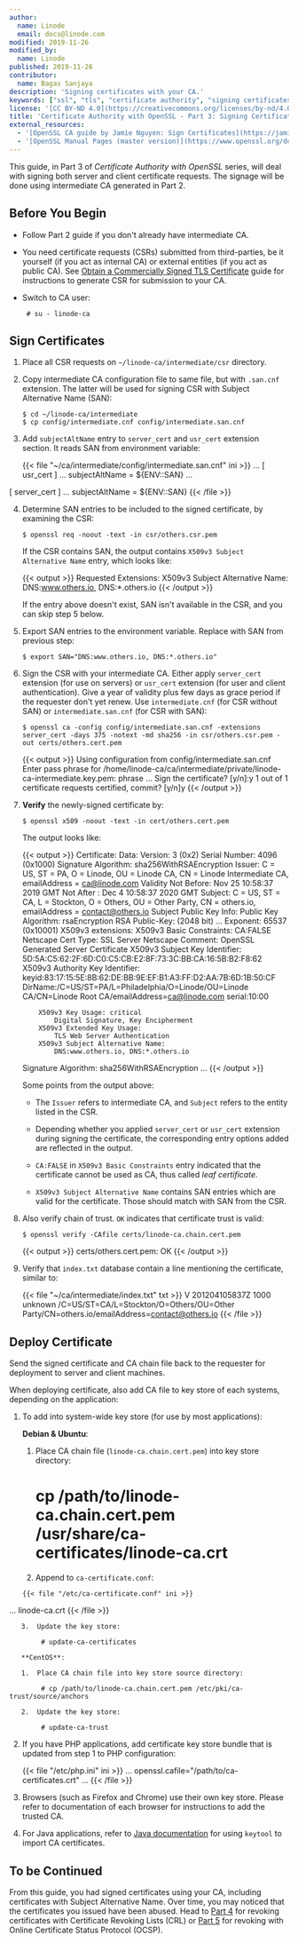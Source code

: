 ```yaml
---
author:
  name: Linode
  email: docs@linode.com
modified: 2019-11-26
modified_by:
  name: Linode
published: 2019-11-26
contributor:
  name: Bagas Sanjaya
description: 'Signing certificates with your CA.'
keywords: ["ssl", "tls", "certificate authority", "signing certificates"]
license: '[CC BY-ND 4.0](https://creativecommons.org/licenses/by-nd/4.0)'
title: 'Certificate Authority with OpenSSL - Part 3: Signing Certificates'
external_resources:
  - '[OpenSSL CA guide by Jamie Nguyen: Sign Certificates](https://jamielinux.com/docs/openssl-certificate-authority/sign-server-and-client-certificates.html)'
  - '[OpenSSL Manual Pages (master version)](https://www.openssl.org/docs/manmaster/)'
---
```


This guide, in Part 3 of *Certificate Authority with OpenSSL* series, will deal with signing both server and client certificate requests. The signage will be done using intermediate CA generated in Part 2.

## Before You Begin

-  Follow Part 2 guide if you don't already have intermediate CA.

-  You need certificate requests (CSRs) submitted from third-parties, be it yourself (if you act as internal CA) or external entities (if you act as public CA). See [Obtain a Commercially Signed TLS Certificate](/docs/security/ssl/obtain-a-commercially-signed-tls-certificate/) guide for instructions to generate CSR for submission to your CA.

-  Switch to CA user:

        # su - linode-ca

## Sign Certificates

1.  Place all CSR requests on `~/linode-ca/intermediate/csr` directory.

2.  Copy intermediate CA configuration file to same file, but with `.san.cnf` extension. The latter will be used for signing CSR with Subject Alternative Name (SAN):

        $ cd ~/linode-ca/intermediate
        $ cp config/intermediate.cnf config/intermediate.san.cnf

3.  Add `subjectAltName` entry to `server_cert` and `usr_cert` extension section. It reads SAN from environment variable:

    {{< file "~/ca/intermediate/config/intermediate.san.cnf" ini >}}
...
[ usr_cert ]
...
subjectAltName = ${ENV::SAN}
...

[ server_cert ]
...
subjectAltName = ${ENV::SAN}
{{< /file >}}

4.  Determine SAN entries to be included to the signed certificate, by examining the CSR:

        $ openssl req -noout -text -in csr/others.csr.pem

    If the CSR contains SAN, the output contains `X509v3 Subject Alternative Name` entry, which looks like:

    {{< output >}}
        Requested Extensions:
            X509v3 Subject Alternative Name:
                DNS:www.others.io, DNS:*.others.io
{{< /output >}}

    If the entry above doesn't exist, SAN isn't available in the CSR, and you can skip step 5 below.

5.  Export SAN entries to the environment variable. Replace with SAN from previous step:

        $ export SAN="DNS:www.others.io, DNS:*.others.io"

6.  Sign the CSR with your intermediate CA. Either apply `server_cert` extension (for use on servers) or `usr_cert` extension (for user and client authentication). Give a year of validity plus few days as grace period if the requester don't yet renew. Use `intermediate.cnf` (for CSR without SAN) or `intermediate.san.cnf` (for CSR with SAN):

        $ openssl ca -config config/intermediate.san.cnf -extensions server_cert -days 375 -notext -md sha256 -in csr/others.csr.pem -out certs/others.cert.pem

    {{< output >}}
Using configuration from config/intermediate.san.cnf
Enter pass phrase for /home/linode-ca/ca/intermediate/private/linode-ca-intermediate.key.pem: phrase
...
Sign the certificate? [y/n]:y
1 out of 1 certificate requests certified, commit? [y/n]y
{{< /output >}}

7.  **Verify** the newly-signed certificate by:

        $ openssl x509 -noout -text -in cert/others.cert.pem

    The output looks like:

    {{< output >}}
Certificate:
    Data:
        Version: 3 (0x2)
        Serial Number: 4096 (0x1000)
        Signature Algorithm: sha256WithRSAEncryption
        Issuer: C = US, ST = PA, O = Linode, OU = Linode CA, CN = Linode Intermediate CA, emailAddress = ca@linode.com
        Validity
            Not Before: Nov 25 10:58:37 2019 GMT
            Not After : Dec  4 10:58:37 2020 GMT
        Subject: C = US, ST = CA, L = Stockton, O = Others, OU = Other Party, CN = others.io, emailAddress = contact@others.io
        Subject Public Key Info:
            Public Key Algorithm: rsaEncryption
                RSA Public-Key: (2048 bit)
                ...
               Exponent: 65537 (0x10001)
        X509v3 extensions:
            X509v3 Basic Constraints:
                CA:FALSE
            Netscape Cert Type:
                SSL Server
            Netscape Comment:
                OpenSSL Generated Server Certificate
            X509v3 Subject Key Identifier:
                5D:5A:C5:62:2F:6D:C0:C5:CB:E2:8F:73:3C:BB:CA:16:5B:B2:F8:62
            X509v3 Authority Key Identifier:
                keyid:83:17:15:5E:8B:62:DE:BB:9E:EF:B1:A3:FF:D2:AA:7B:6D:1B:50:CF
                DirName:/C=US/ST=PA/L=Philadelphia/O=Linode/OU=Linode CA/CN=Linode Root CA/emailAddress=ca@linode.com
                serial:10:00

            X509v3 Key Usage: critical
                Digital Signature, Key Encipherment
            X509v3 Extended Key Usage:
                TLS Web Server Authentication
            X509v3 Subject Alternative Name:
                DNS:www.others.io, DNS:*.others.io
    Signature Algorithm: sha256WithRSAEncryption
        ...
{{< /output >}}

    Some points from the output above:

    -  The `Issuer` refers to intermediate CA, and `Subject` refers to the entity listed in the CSR.

    -  Depending whether you applied `server_cert` or `usr_cert` extension during signing the certificate, the corresponding entry options added are reflected in the output.

    - `CA:FALSE` in `X509v3 Basic Constraints` entry indicated that the certificate cannot be used as CA, thus called *leaf certificate*.

    - `X509v3 Subject Alternative Name` contains SAN entries which are valid for the certificate. Those should match with SAN from the CSR.

8.  Also verify chain of trust. `OK` indicates that certificate trust is valid:

        $ openssl verify -CAfile certs/linode-ca.chain.cert.pem

    {{< output >}}
certs/others.cert.pem: OK
{{< /output >}}

9.  Verify that `index.txt` database contain a line mentioning the certificate, similar to:

    {{< file "~/ca/intermediate/index.txt" txt >}}
V       201204105837Z           1000    unknown /C=US/ST=CA/L=Stockton/O=Others/OU=Other Party/CN=others.io/emailAddress=contact@others.io
{{< /file >}}

## Deploy Certificate

Send the signed certificate and CA chain file back to the requester for deployment to server and client machines.

When deploying certificate, also add CA file to key store of each systems, depending on the application:

1.  To add into system-wide key store (for use by most applications):

       **Debian & Ubuntu**:

       1.  Place CA chain file (`linode-ca.chain.cert.pem`) into key store directory:

            # cp /path/to/linode-ca.chain.cert.pem /usr/share/ca-certificates/linode-ca.crt

       2.  Append to `ca-certificate.conf`:

        {{< file "/etc/ca-certificate.conf" ini >}}
...
linode-ca.crt
{{< /file >}}

       3.  Update the key store:

            # update-ca-certificates

       **CentOS**:

       1.  Place CA chain file into key store source directory:

            # cp /path/to/linode-ca.chain.cert.pem /etc/pki/ca-trust/source/anchors

       2.  Update the key store:

            # update-ca-trust

2.  If you have PHP applications, add certificate key store bundle that is updated from step 1 to PHP configuration:

    {{< file "/etc/php.ini" ini >}}
...
openssl.cafile="/path/to/ca-certificates.crt"
...
{{< /file >}}

3.  Browsers (such as Firefox and Chrome) use their own key store. Please refer to documentation of each browser for instructions to add the trusted CA.

4.  For Java applications, refer to [Java documentation](https://docs.oracle.com/en/java/javase/11/tools/keytool.html) for using `keytool` to import CA certificates.

## To be Continued

From this guide, you had signed certificates using your CA, including certificates with Subject Alternative Name. Over time, you may noticed that the certificates you issued have been abused. Head to [Part 4](/docs/security/ssl/certificate-authority-openssl-crl/) for revoking certificates with Certificate Revoking Lists (CRL) or [Part 5](/docs/security/ssl/certificate-authority-openssl-ocsp/) for revoking with Online Certificate Status Protocol (OCSP).
